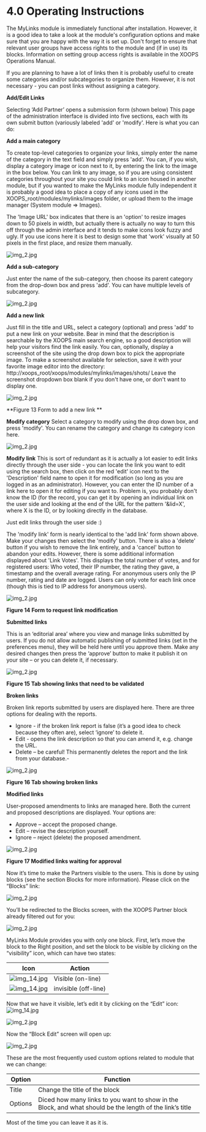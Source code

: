 # 4.0 Operating Instructions

The MyLinks module is immediately functional after installation. However, it is a good idea to take a look at the module's configuration options and make sure that you are happy with the way it is set up. Don't forget to ensure that relevant user groups have access rights to the module and (if in use) its blocks. Information on setting group access rights is available in the XOOPS Operations Manual.

If you are planning to have a lot of links then it is probably useful to create some categories and/or subcategories to organize them. However, it is not necessary - you can post links without assigning a category.
 
**Add/Edit Links**

Selecting ‘Add Partner’ opens a submission form (shown below) 
This page of the administration interface is divided into five sections, each with its own submit button (variously labeled 'add' or 'modify'. Here is what you can do:

**Add a main category**

To create top-level categories to organize your links, simply enter the name of the category in the text field and simply press 'add'. You can, if you wish, display a category image or icon next to it, by entering the link to the image in the box below. You can link to any image, so if you are using consistent categories throughout your site you could link to an icon housed in another module, but if you wanted to make the MyLinks module fully independent it is probably a good idea to place a copy of any icons used in the XOOPS_root/modules/mylinks/images folder, or upload them to the image manager (System module => Images).

The 'Image URL' box indicates that there is an 'option' to resize images down to 50 pixels in width, but actually there is actually no way to turn this off through the admin interface and it tends to make icons look fuzzy and ugly. If you use icons here it is best to design some that 'work' visually at 50 pixels in the first place, and resize them manually.

![img_2.jpg](../assets/img_16.jpg)  

**Add a sub-category**

Just enter the name of the sub-category, then choose its parent category from the drop-down box and press 'add'. You can have multiple levels of subcategory.

![img_2.jpg](../assets/img_17.jpg)  
 
**Add a new link**

Just fill in the title and URL, select a category (optional) and press 'add' to put a new link on your website. Bear in mind that the description is searchable by the XOOPS main search engine, so a good description will help your visitors find the link easily. You can, optionally, display a screenshot of the site using the drop down box to pick the appropriate image. To make a screenshot available for selection, save it with your favorite image editor into the directory:
http://xoops_root/xoops/modules/mylinks/images/shots/ 
Leave the screenshot dropdown box blank if you don't have one, or don't want to display one.
 
![img_2.jpg](../assets/img_18.jpg)  

**Figure 13 Form to add a new link **

**Modify category**
Select a category to modify using the drop down box, and press 'modify'. You can rename the category and change its category icon here.

![img_2.jpg](../assets/img_19.jpg)  
 

**Modify link**
This is sort of redundant as it is actually a lot easier to edit links directly through the user side - you can locate the link you want to edit using the search box, then click on the red 'edit' icon   next to the 'Description' field name to open it for modification (so long as you are logged in as an administrator). However, you can enter the ID number of a link here to open it for editing if you want to. Problem is, you probably don't know the ID (for the record, you can get it by opening an individual link on the user side and looking at the end of the URL for the pattern '&lid=X', where X is the ID, or by looking directly in the database. 

Just edit links through the user side :)

The 'modify link' form is nearly identical to the 'add link' form shown above. Make your changes then select the 'modify' button. There is also a 'delete' button if you wish to remove the link entirely, and a 'cancel' button to abandon your edits. However, there is some additional information displayed about 'Link Votes'. This displays the total number of votes, and for registered users: Who voted, their IP number, the rating they gave, a timestamp and the overall average rating. For anonymous users only the IP number, rating and date are logged. Users can only vote for each link once (though this is tied to IP address for anonymous users).





![img_2.jpg](../assets/img_21.jpg)  
 
**Figure 14 Form to request link modification**

**Submitted links**

This is an ‘editorial area’ where you view and manage links submitted by users. If you do not allow automatic publishing of submitted links (set in the preferences menu), they will be held here until you approve them. Make any desired changes then press the ‘approve’ button to make it publish it on your site – or you can delete it, if necessary.

![img_2.jpg](../assets/img_22.jpg)  
 
**Figure 15 Tab showing links that need to be validated**


**Broken links**

Broken link reports submitted by users are displayed here. There are three options for dealing with the reports. 

-	Ignore - if the broken link report is false (it’s a good idea to check because they often are), select ‘ignore’ to delete it.
-	Edit - opens the link description so that you can amend it, e.g. change the URL.
-	Delete – be careful! This permanently deletes the report and the link from your database.-	

![img_2.jpg](../assets/img_23.jpg)  

**Figure 16 Tab showing broken links**

**Modified links**

User-proposed amendments to links are managed here. Both the current and proposed descriptions are displayed. Your options are:

-	Approve – accept the proposed change.
-	Edit – revise the description yourself.
-	Ignore – reject (delete) the proposed amendment.

![img_2.jpg](../assets/img_24.jpg)  

**Figure 17 Modified links waiting for approval**


Now it’s time to make the Partners visible to the users.
This is done by using blocks (see the section Blocks for more information). Please click on the “Blocks” link:

![img_2.jpg](../assets/img_25.jpg)  
 

You’ll be redirected to the Blocks screen, with the XOOPS Partner block already filtered out for you: 

![img_2.jpg](../assets/img_26.jpg)  

MyLinks Module provides you with only one block. First, let’s move the block to the Right position, and set the block to be visible by clicking on the “visibility” icon, which can have two states:
 
|Icon|Action|
|---|---|
|![img_14.jpg](../assets/img_27.jpg)  |  Visible (on-line)|
|![img_14.jpg](../assets/img_28.jpg)  |  invisible (off-line)|

Now that we have it visible, let’s edit it by clicking on the “Edit” icon: ![img_14.jpg](../assets/img_20.jpg)  
 

![img_2.jpg](../assets/img_29.jpg)  
 
Now the “Block Edit” screen will open up:

![img_2.jpg](../assets/img_30.jpg) 
  
These are the most frequently used custom options related to module that we can change:

|Option|Function|
|---|---|
|Title |  Change the title of the block|
|Options  | 	Diced how many links to you want to show in the Block, and what should be the length of the link’s title|

Most of the time you can leave it as it is.

